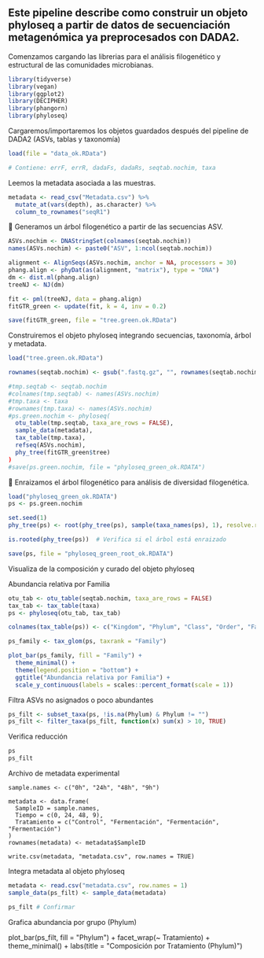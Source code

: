 ## Este pipeline describe como construir un objeto phyloseq a partir de datos de secuenciación metagenómica ya preprocesados con DADA2.

Comenzamos cargando las librerias para el análisis filogenético y estructural de las comunidades microbianas.

```r
library(tidyverse)
library(vegan)
library(ggplot2)
library(DECIPHER)
library(phangorn)
library(phyloseq)
```

Cargaremos/importaremos los objetos guardados después del pipeline de DADA2 (ASVs, tablas y taxonomía)

```r
load(file = "data_ok.RData")

# Contiene: errF, errR, dadaFs, dadaRs, seqtab.nochim, taxa
```

Leemos la metadata asociada a las muestras.

```r
metadata <- read_csv("Metadata.csv") %>%
  mutate_at(vars(depth), as.character) %>%
  column_to_rownames("seqR1")
```

🌳 Generamos un árbol filogenético a partir de las secuencias ASV.

```r
ASVs.nochim <- DNAStringSet(colnames(seqtab.nochim))
names(ASVs.nochim) <- paste0("ASV", 1:ncol(seqtab.nochim))

alignment <- AlignSeqs(ASVs.nochim, anchor = NA, processors = 30)
phang.align <- phyDat(as(alignment, "matrix"), type = "DNA")
dm <- dist.ml(phang.align)
treeNJ <- NJ(dm)

fit <- pml(treeNJ, data = phang.align)
fitGTR_green <- update(fit, k = 4, inv = 0.2)

save(fitGTR_green, file = "tree.green.ok.RData")
```

Construiremos el objeto phyloseq integrando secuencias, taxonomía, árbol y metadata.

```r
load("tree.green.ok.RData")

rownames(seqtab.nochim) <- gsub(".fastq.gz", "", rownames(seqtab.nochim))

#tmp.seqtab <- seqtab.nochim
#colnames(tmp.seqtab) <- names(ASVs.nochim)
#tmp.taxa <- taxa
#rownames(tmp.taxa) <- names(ASVs.nochim)
#ps.green.nochim <- phyloseq(
  otu_table(tmp.seqtab, taxa_are_rows = FALSE),
  sample_data(metadata),
  tax_table(tmp.taxa),
  refseq(ASVs.nochim),
  phy_tree(fitGTR_green$tree)
)
#save(ps.green.nochim, file = "phyloseq_green_ok.RDATA")


```

🌱 Enraizamos el árbol filogenético para análisis de diversidad filogenética.

```r
load("phyloseq_green_ok.RDATA")
ps <- ps.green.nochim

set.seed(1)
phy_tree(ps) <- root(phy_tree(ps), sample(taxa_names(ps), 1), resolve.root = TRUE)

is.rooted(phy_tree(ps))  # Verifica si el árbol está enraizado

save(ps, file = "phyloseq_green_root_ok.RDATA")
```

Visualiza de la composición y curado del objeto phyloseq

Abundancia relativa por Familia

```r
otu_tab <- otu_table(seqtab.nochim, taxa_are_rows = FALSE)
tax_tab <- tax_table(taxa)
ps <- phyloseq(otu_tab, tax_tab)

colnames(tax_table(ps)) <- c("Kingdom", "Phylum", "Class", "Order", "Family", "Genus", "Species")

ps_family <- tax_glom(ps, taxrank = "Family")

plot_bar(ps_family, fill = "Family") +
  theme_minimal() +
  theme(legend.position = "bottom") +
  ggtitle("Abundancia relativa por Familia") +
  scale_y_continuous(labels = scales::percent_format(scale = 1))
```

Filtra ASVs no asignados o poco abundantes

```r
ps_filt <- subset_taxa(ps, !is.na(Phylum) & Phylum != "")
ps_filt <- filter_taxa(ps_filt, function(x) sum(x) > 10, TRUE)
```

Verifica reducción

```r
ps
ps_filt
```
Archivo de metadata experimental

```
sample.names <- c("0h", "24h", "48h", "9h")

metadata <- data.frame(
  SampleID = sample.names,
  Tiempo = c(0, 24, 48, 9),
  Tratamiento = c("Control", "Fermentación", "Fermentación", "Fermentación")
)
rownames(metadata) <- metadata$SampleID

write.csv(metadata, "metadata.csv", row.names = TRUE)
```

Integra metadata al objeto phyloseq

```r
metadata <- read.csv("metadata.csv", row.names = 1)
sample_data(ps_filt) <- sample_data(metadata)

ps_filt # Confirmar
```

Grafica abundancia por grupo (Phylum)

plot_bar(ps_filt, fill = "Phylum") +
  facet_wrap(~ Tratamiento) +
  theme_minimal() +
  labs(title = "Composición por Tratamiento (Phylum)")
